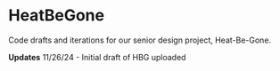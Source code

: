 # HeatBeGone
Code drafts and iterations for our senior design project, Heat-Be-Gone.

**Updates**
11/26/24 - Initial draft of HBG uploaded
